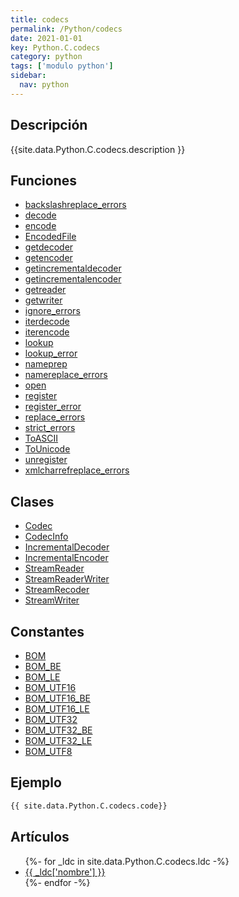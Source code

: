 ```yaml
---
title: codecs
permalink: /Python/codecs
date: 2021-01-01
key: Python.C.codecs
category: python
tags: ['modulo python']
sidebar: 
  nav: python
---
```


## Descripción
{{site.data.Python.C.codecs.description }}

## Funciones
* [backslashreplace_errors](/Python/codecs/backslashreplace_errors/)
* [decode](/Python/codecs/decode/)
* [encode](/Python/codecs/encode/)
* [EncodedFile](/Python/codecs/EncodedFile/)
* [getdecoder](/Python/codecs/getdecoder/)
* [getencoder](/Python/codecs/getencoder/)
* [getincrementaldecoder](/Python/codecs/getincrementaldecoder/)
* [getincrementalencoder](/Python/codecs/getincrementalencoder/)
* [getreader](/Python/codecs/getreader/)
* [getwriter](/Python/codecs/getwriter/)
* [ignore_errors](/Python/codecs/ignore_errors/)
* [iterdecode](/Python/codecs/iterdecode/)
* [iterencode](/Python/codecs/iterencode/)
* [lookup](/Python/codecs/lookup/)
* [lookup_error](/Python/codecs/lookup_error/)
* [nameprep](/Python/codecs/nameprep/)
* [namereplace_errors](/Python/codecs/namereplace_errors/)
* [open](/Python/codecs/open/)
* [register](/Python/codecs/register/)
* [register_error](/Python/codecs/register_error/)
* [replace_errors](/Python/codecs/replace_errors/)
* [strict_errors](/Python/codecs/strict_errors/)
* [ToASCII](/Python/codecs/ToASCII/)
* [ToUnicode](/Python/codecs/ToUnicode/)
* [unregister](/Python/codecs/unregister/)
* [xmlcharrefreplace_errors](/Python/codecs/xmlcharrefreplace_errors/)

## Clases
* [Codec](/Python/codecs/Codec/)
* [CodecInfo](/Python/codecs/CodecInfo/)
* [IncrementalDecoder](/Python/codecs/IncrementalDecoder/)
* [IncrementalEncoder](/Python/codecs/IncrementalEncoder/)
* [StreamReader](/Python/codecs/StreamReader/)
* [StreamReaderWriter](/Python/codecs/StreamReaderWriter/)
* [StreamRecoder](/Python/codecs/StreamRecoder/)
* [StreamWriter](/Python/codecs/StreamWriter/)

## Constantes
* [BOM](/Python/codecs/BOM/)
* [BOM_BE](/Python/codecs/BOM_BE/)
* [BOM_LE](/Python/codecs/BOM_LE/)
* [BOM_UTF16](/Python/codecs/BOM_UTF16/)
* [BOM_UTF16_BE](/Python/codecs/BOM_UTF16_BE/)
* [BOM_UTF16_LE](/Python/codecs/BOM_UTF16_LE/)
* [BOM_UTF32](/Python/codecs/BOM_UTF32/)
* [BOM_UTF32_BE](/Python/codecs/BOM_UTF32_BE/)
* [BOM_UTF32_LE](/Python/codecs/BOM_UTF32_LE/)
* [BOM_UTF8](/Python/codecs/BOM_UTF8/)

## Ejemplo
~~~python
{{ site.data.Python.C.codecs.code}}
~~~

## Artículos
<ul>
{%- for _ldc in site.data.Python.C.codecs.ldc -%}
   <li>
       <a href="{{_ldc['url'] }}">{{ _ldc['nombre'] }}</a>
   </li>
{%- endfor -%}
</ul>
